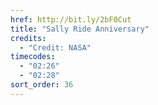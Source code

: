 ```yaml
---
href: http://bit.ly/2bF0Cut
title: "Sally Ride Anniversary"
credits:
  - "Credit: NASA"
timecodes:
  - "02:26"
  - "02:28"
sort_order: 36
---
```

